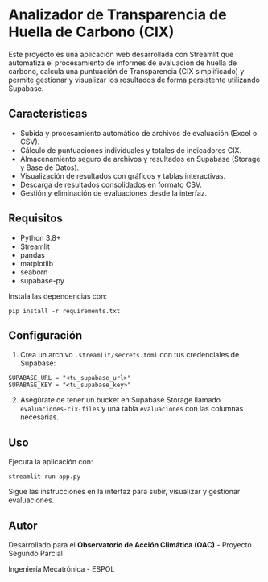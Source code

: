 # Analizador de Transparencia de Huella de Carbono (CIX)

Este proyecto es una aplicación web desarrollada con Streamlit que automatiza el procesamiento de informes de evaluación de huella de carbono, calcula una puntuación de Transparencia (CIX simplificado) y permite gestionar y visualizar los resultados de forma persistente utilizando Supabase.

## Características
- Subida y procesamiento automático de archivos de evaluación (Excel o CSV).
- Cálculo de puntuaciones individuales y totales de indicadores CIX.
- Almacenamiento seguro de archivos y resultados en Supabase (Storage y Base de Datos).
- Visualización de resultados con gráficos y tablas interactivas.
- Descarga de resultados consolidados en formato CSV.
- Gestión y eliminación de evaluaciones desde la interfaz.

## Requisitos
- Python 3.8+
- Streamlit
- pandas
- matplotlib
- seaborn
- supabase-py

Instala las dependencias con:

```
pip install -r requirements.txt
```

## Configuración
1. Crea un archivo `.streamlit/secrets.toml` con tus credenciales de Supabase:

```
SUPABASE_URL = "<tu_supabase_url>"
SUPABASE_KEY = "<tu_supabase_key>"
```

2. Asegúrate de tener un bucket en Supabase Storage llamado `evaluaciones-cix-files` y una tabla `evaluaciones` con las columnas necesarias.

## Uso
Ejecuta la aplicación con:

```
streamlit run app.py
```

Sigue las instrucciones en la interfaz para subir, visualizar y gestionar evaluaciones.

## Autor
Desarrollado para el **Observatorio de Acción Climática (OAC)** - Proyecto Segundo Parcial

Ingeniería Mecatrónica - ESPOL
